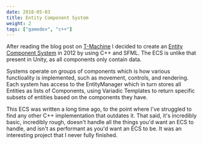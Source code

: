```yaml
---
date: 2018-05-03
title: Entity Component System
weight: 2
tags: ["gamedev", "c++"]
---
```


After reading the blog post on [T-Machine](http://t-machine.org/index.php/2007/09/03/entity-systems-are-the-future-of-mmog-development-part-1/) I decided to create an [Entity Component System](https://github.com/Zephilinox/ECS) in 2012 by using C++ and SFML. The ECS is unlike that present in Unity, as all components only contain data.

<!--more-->

Systems operate on groups of components which is how various functioality is implemented, such as movement, controls, and rendering. Each system has access to the EntityManager which in turn stores all Entities as lists of Components, using Variadic Templates to return specific subsets of entities based on the components they have.

This ECS was written a long time ago, to the point where I've struggled to find any other C++ implementation that outdates it. That said, it's incredibly basic, incredibly rough, doesn't handle all the things you'd want an ECS to handle, and isn't as performant as you'd want an ECS to be. It was an interesting project that I never fully finished.
